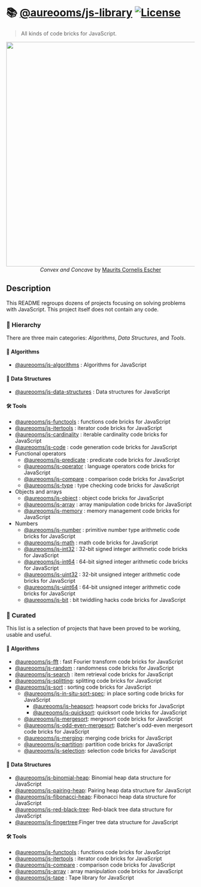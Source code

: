 :books: [@aureooms/js-library](https://github.com/make-github-pseudonymous-again/js-library#readme)
[![License](https://img.shields.io/github/license/make-github-pseudonymous-again/js-library.svg?style=flat)](https://raw.githubusercontent.com/make-github-pseudonymous-again/js-library/main/LICENSE)
==

> All kinds of code bricks for JavaScript.

<p align="center">
<a href="https://en.wikipedia.org/wiki/Convex_and_Concave">
<img src="https://ipfs.io/ipfs/QmYBDH3V548FREFUaBumLSWBqYoy3dZoCPYLJFpSFUAjLM" width="600">
</a><br/>
<i>Convex and Concave</i> by <a href="https://en.wikipedia.org/wiki/M._C._Escher">Maurits Cornelis Escher</a>
</p>


## Description

This README regroups dozens of projects focusing on solving problems with JavaScript. This project itself does not contain any code.

### :telescope: Hierarchy

There are three main categories: *Algorithms*, *Data Structures*, and *Tools*.

#### :rocket: Algorithms
- [@aureooms/js-algorithms](https://github.com/make-github-pseudonymous-again/js-algorithms) : Algorithms for JavaScript

#### :herb: Data Structures
- [@aureooms/js-data-structures](https://github.com/make-github-pseudonymous-again/js-data-structures) : Data structures for JavaScript

#### :hammer_and_wrench: Tools
- [@aureooms/js-functools](https://github.com/make-github-pseudonymous-again/js-functools) : functions code bricks for JavaScript
- [@aureooms/js-itertools](https://github.com/make-github-pseudonymous-again/js-itertools) : iterator code bricks for JavaScript
- [@aureooms/js-cardinality](https://github.com/make-github-pseudonymous-again/js-cardinality) : iterable cardinality code bricks for JavaScript
- [@aureooms/js-code](https://github.com/make-github-pseudonymous-again/js-code) : code generation code bricks for JavaScript
- Functional operators
  - [@aureooms/js-predicate](https://github.com/make-github-pseudonymous-again/js-predicate) : predicate code bricks for JavaScript
  - [@aureooms/js-operator](https://github.com/make-github-pseudonymous-again/js-operator) : language operators code bricks for JavaScript
  - [@aureooms/js-compare](https://github.com/make-github-pseudonymous-again/js-compare) : comparison code bricks for JavaScript
  - [@aureooms/js-type](https://github.com/make-github-pseudonymous-again/js-type) : type checking code bricks for JavaScript
- Objects and arrays
  - [@aureooms/js-object](https://github.com/make-github-pseudonymous-again/js-object) : object code bricks for JavaScript
  - [@aureooms/js-array](https://github.com/make-github-pseudonymous-again/js-array) : array manipulation code bricks for JavaScript
  - [@aureooms/js-memory](https://github.com/make-github-pseudonymous-again/js-memory) : memory management code bricks for JavaScript
- Numbers
  - [@aureooms/js-number](https://github.com/make-github-pseudonymous-again/js-number) : primitive number type arithmetic code bricks for JavaScript
  - [@aureooms/js-math](https://github.com/make-github-pseudonymous-again/js-math) : math code bricks for JavaScript
  - [@aureooms/js-int32](https://github.com/make-github-pseudonymous-again/js-int32) : 32-bit signed integer arithmetic code bricks for JavaScript
  - [@aureooms/js-int64](https://github.com/make-github-pseudonymous-again/js-int64) : 64-bit signed integer arithmetic code bricks for JavaScript
  - [@aureooms/js-uint32](https://github.com/make-github-pseudonymous-again/js-uint32) : 32-bit unsigned integer arithmetic code bricks for JavaScript
  - [@aureooms/js-uint64](https://github.com/make-github-pseudonymous-again/js-uint64) : 64-bit unsigned integer arithmetic code bricks for JavaScript
  - [@aureooms/js-bit](https://github.com/make-github-pseudonymous-again/js-bit) : bit twiddling hacks code bricks for JavaScript

### :peach: Curated

This list is a selection of projects that have been proved to be working, usable and useful.

#### :rocket: Algorithms
  - [@aureooms/js-fft](https://github.com/make-github-pseudonymous-again/js-fft) : fast Fourier transform code bricks for JavaScript
  - [@aureooms/js-random](https://github.com/make-github-pseudonymous-again/js-random) : randomness code bricks for JavaScript
  - [@aureooms/js-search](https://github.com/make-github-pseudonymous-again/js-search) : item retrieval code bricks for JavaScript
  - [@aureooms/js-splitting](https://github.com/make-github-pseudonymous-again/js-splitting): splitting code bricks for JavaScript
  - [@aureooms/js-sort](https://github.com/make-github-pseudonymous-again/js-sort) : sorting code bricks for JavaScript
    - [@aureooms/js-in-situ-sort-spec](https://github.com/make-github-pseudonymous-again/js-in-situ-sort-spec): in place sorting code bricks for JavaScript
      - [@aureooms/js-heapsort](https://github.com/make-github-pseudonymous-again/js-heapsort): heapsort code bricks for JavaScript
      - [@aureooms/js-quicksort](https://github.com/make-github-pseudonymous-again/js-quicksort): quicksort code bricks for JavaScript
    - [@aureooms/js-mergesort](https://github.com/make-github-pseudonymous-again/js-mergesort): mergesort code bricks for JavaScript
    - [@aureooms/js-odd-even-mergesort](https://github.com/make-github-pseudonymous-again/js-odd-even-mergesort): Batcher's odd-even mergesort code bricks for JavaScript
    - [@aureooms/js-merging](https://github.com/make-github-pseudonymous-again/js-merging): merging code bricks for JavaScript
    - [@aureooms/js-partition](https://github.com/make-github-pseudonymous-again/js-partition): partition code bricks for JavaScript
    - [@aureooms/js-selection](https://github.com/make-github-pseudonymous-again/js-selection): selection code bricks for JavaScript
      
#### :herb: Data Structures
  - [@aureooms/js-binomial-heap](https://github.com/make-github-pseudonymous-again/js-binomial-heap): Binomial heap data structure for JavaScript
  - [@aureooms/js-pairing-heap](https://github.com/make-github-pseudonymous-again/js-pairing-heap): Pairing heap data structure for JavaScript
  - [@aureooms/js-fibonacci-heap](https://github.com/make-github-pseudonymous-again/js-fibonacci-heap): Fibonacci heap data structure for JavaScript
  - [@aureooms/js-red-black-tree](https://github.com/make-github-pseudonymous-again/js-red-black-tree): Red-black tree data structure for JavaScript
  - [@aureooms/js-fingertree](https://github.com/make-github-pseudonymous-again/js-fingertree):Finger tree data structure for JavaScript
    
#### :hammer_and_wrench: Tools
  - [@aureooms/js-functools](https://github.com/make-github-pseudonymous-again/js-functools) : functions code bricks for JavaScript
  - [@aureooms/js-itertools](https://github.com/make-github-pseudonymous-again/js-itertools) : iterator code bricks for JavaScript
  - [@aureooms/js-compare](https://github.com/make-github-pseudonymous-again/js-compare) : comparison code bricks for JavaScript
  - [@aureooms/js-array](https://github.com/make-github-pseudonymous-again/js-array) : array manipulation code bricks for JavaScript
  - [@aureooms/js-tape](https://github.com/make-github-pseudonymous-again/js-tape) : Tape library for JavaScript
